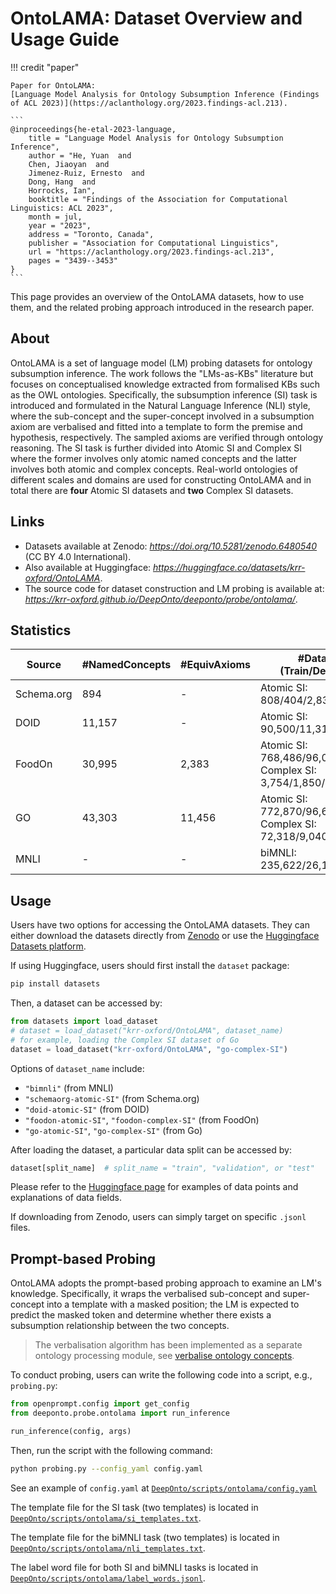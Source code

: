 # OntoLAMA: Dataset Overview and Usage Guide

!!! credit "paper"

    Paper for OntoLAMA:
    [Language Model Analysis for Ontology Subsumption Inference (Findings of ACL 2023)](https://aclanthology.org/2023.findings-acl.213).

    ```
    @inproceedings{he-etal-2023-language,
        title = "Language Model Analysis for Ontology Subsumption Inference",
        author = "He, Yuan  and
        Chen, Jiaoyan  and
        Jimenez-Ruiz, Ernesto  and
        Dong, Hang  and
        Horrocks, Ian",
        booktitle = "Findings of the Association for Computational Linguistics: ACL 2023",
        month = jul,
        year = "2023",
        address = "Toronto, Canada",
        publisher = "Association for Computational Linguistics",
        url = "https://aclanthology.org/2023.findings-acl.213",
        pages = "3439--3453"
    }
    ```

This page provides an overview of the $\textsf{OntoLAMA}$ datasets, how to use them, and the related probing approach introduced in the research paper.

## About

$\textsf{OntoLAMA}$ is a set of language model (LM) probing datasets for ontology subsumption inference. The work follows the "LMs-as-KBs" literature but focuses on conceptualised knowledge extracted from formalised KBs such as the OWL ontologies. Specifically, the subsumption inference (SI) task is introduced and formulated in the Natural Language Inference (NLI) style, where the sub-concept and the super-concept involved in a subsumption axiom are verbalised and fitted into a template to form the premise and hypothesis, respectively. The sampled axioms are verified through ontology reasoning. The SI task is further divided into Atomic SI and Complex SI where the former involves only atomic named concepts and the latter involves both atomic and complex concepts. Real-world ontologies of different scales and domains are used for constructing OntoLAMA and in total there are **four** Atomic SI datasets and **two** Complex SI datasets.

## Links

- Datasets available at Zenodo: *<https://doi.org/10.5281/zenodo.6480540>* (CC BY 4.0 International).
- Also available at Huggingface: *<https://huggingface.co/datasets/krr-oxford/OntoLAMA>*.
- The source code for dataset construction and LM probing is available at: *<https://krr-oxford.github.io/DeepOnto/deeponto/probe/ontolama/>*.


## Statistics

<small>

| Source     | #NamedConcepts | #EquivAxioms | #Dataset (Train/Dev/Test)                                              |
|------------|----------------|--------------|------------------------------------------------------------------------|
| Schema.org | 894            | -            | Atomic SI: 808/404/2,830                                               |
| DOID       | 11,157         | -            | Atomic SI: 90,500/11,312/11,314                                        |
| FoodOn     | 30,995         | 2,383        | Atomic SI: 768,486/96,060/96,062 <br /> Complex SI: 3,754/1,850/13,080 |
| GO         | 43,303         | 11,456       | Atomic SI: 772,870/96,608/96,610 <br /> Complex SI: 72,318/9,040/9,040 |
| MNLI       | -              | -            | biMNLI: 235,622/26,180/12,906                                          |

</small>

## Usage

Users have two options for accessing the OntoLAMA datasets. They can either download the datasets directly from [Zenodo](https://doi.org/10.5281/zenodo.6480540) or use the [Huggingface Datasets platform](https://huggingface.co/datasets/krr-oxford/OntoLAMA). 

If using Huggingface, users should first install the `dataset` package:

```bash
pip install datasets
```

Then, a dataset can be accessed by:

```python
from datasets import load_dataset
# dataset = load_dataset("krr-oxford/OntoLAMA", dataset_name)
# for example, loading the Complex SI dataset of Go
dataset = load_dataset("krr-oxford/OntoLAMA", "go-complex-SI") 
```

Options of `dataset_name` include:

- `"bimnli"` (from MNLI)
- `"schemaorg-atomic-SI"` (from Schema.org)
- `"doid-atomic-SI"` (from DOID)
- `"foodon-atomic-SI"`, `"foodon-complex-SI"` (from FoodOn)
- `"go-atomic-SI"`, `"go-complex-SI"` (from Go)

After loading the dataset, a particular data split can be accessed by:

```python
dataset[split_name]  # split_name = "train", "validation", or "test"
```

Please refer to the [Huggingface page](https://huggingface.co/datasets/krr-oxford/OntoLAMA) for examples of data points and explanations of data fields.

If downloading from Zenodo, users can simply target on specific `.jsonl` files.


## Prompt-based Probing

$\textsf{OntoLAMA}$ adopts the prompt-based probing approach to examine an LM's knowledge. Specifically, it wraps the verbalised sub-concept and super-concept into a template with a masked position; the LM is expected to predict the masked token and determine whether there exists a subsumption relationship between the two concepts.

> The verbalisation algorithm has been implemented as a separate ontology processing module, see 
[verbalise ontology concepts](https://krr-oxford.github.io/DeepOnto/verbaliser/).

To conduct probing, users can write the following code into a script, e.g., `probing.py`:

```python
from openprompt.config import get_config
from deeponto.probe.ontolama import run_inference

run_inference(config, args)
```

Then, run the script with the following command:

```bash
python probing.py --config_yaml config.yaml
```

See an example of `config.yaml` at [`DeepOnto/scripts/ontolama/config.yaml`](https://github.com/KRR-Oxford/DeepOnto/blob/main/scripts/ontolama/config.yaml)

The template file for the SI task (two templates) is located in [`DeepOnto/scripts/ontolama/si_templates.txt`](https://github.com/KRR-Oxford/DeepOnto/blob/main/scripts/ontolama/si_templates.txt).

The template file for the biMNLI task (two templates) is located in [`DeepOnto/scripts/ontolama/nli_templates.txt`](https://github.com/KRR-Oxford/DeepOnto/blob/main/scripts/ontolama/nli_templates.txt).

The label word file for both SI and biMNLI tasks is located in [`DeepOnto/scripts/ontolama/label_words.jsonl`](https://github.com/KRR-Oxford/DeepOnto/blob/main/scripts/ontolama/label_words.jsonl).

